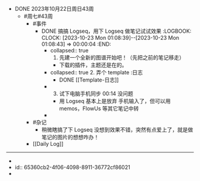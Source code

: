 - DONE 2023年10月22日周日43周
	- #周七#43周
		- #事件
			- DONE 搞搞 Logseq，用下 Logseq 做笔记试试效果
			  :LOGBOOK:
			  CLOCK: [2023-10-23 Mon 01:08:39]--[2023-10-23 Mon 01:08:43] =>  00:00:04
			  :END:
				- collapsed:: true
				  1. 先建一个全新的图谱开始吧！（先把之前的笔记移走）
					- 下载的插件，主题还是在的。
				- collapsed:: true
				  2. 弄个 template :日志
					- DONE  [[Template-日志]]
				- 3. 试下电脑手机同步 00:14 没问题
					- 用 Logseq 基本上是放弃 手机输入了，但可以用 memos，FlowUs 等其它笔记中转
				-
		- #杂记
			- 稍微瞎搞了下 Logseq 没想到效果不错，突然有点爱上了，就是做笔记的图片的想想咋办！
		- [[Daily Log]]
- ---
-
- id:: 65360cb2-4f06-4098-8911-36772cf86021
-